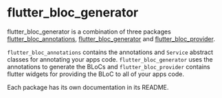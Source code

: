 # flutter_bloc_generator

flutter_bloc_generator is a combination of three packages
[flutter_bloc_annotations](
https://github.com/CallumIddon/flutter_bloc_generator/tree/master/flutter_bloc_annotations),
[flutter_bloc_generator](
https://github.com/CallumIddon/flutter_bloc_generator/tree/master/flutter_bloc_generator) and
[flutter_bloc_provider](
https://github.com/CallumIddon/flutter_bloc_generator/tree/master/flutter_bloc_provider).

`flutter_bloc_annotations` contains the annotations and `Service` abstract classes for annotating
your apps code. `flutter_bloc_generator` uses the annotations to generate the BLoCs and
`flutter_bloc_provider` contains flutter widgets for providing the BLoC to all of your apps code.

Each package has its own documentation in its README.